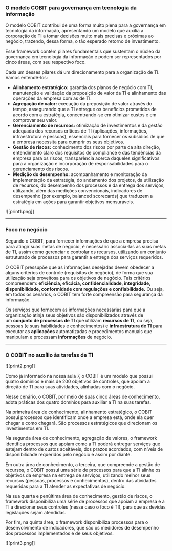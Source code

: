 ### O modelo COBIT para governança em tecnologia da informação

O modelo COBIT contribui de uma forma muito plena para a governança em tecnologia da informação, apresentando um modelo que auxilia a corporação de TI a tomar decisões muito mais precisas e próximas ao negócio, trazendo, dessa forma, o tão esperado retorno de investimento.

Esse framework contém pilares fundamentais que sustentam o núcleo da governança em tecnologia da informação e podem ser representados por cinco áreas, com seu respectivo foco.

Cada um desses pilares dá um direcionamento para a organização de TI. Vamos entendê-los:

- **Alinhamento estratégico:** garantia dos planos de negócio com TI, manutenção e validação da proposição de valor da TI e alinhamento das operações da empresa com as de TI.
- **Agregação de valor:** execução da preposição de valor através do tempo, assegurando que a TI entregue os benefícios prometidos de acordo com a estratégia, concentrando-se em otimizar custos e em comprovar seu valor.
- **Gerenciamento de recursos:** otimização de investimentos e da gestão adequada dos recursos críticos de TI (aplicações, informações, infraestrutura e pessoas), essenciais para fornecer os subsídios de que a empresa necessita para cumprir os seus objetivos.
- **Gestão de riscos:** conhecimento dos riscos por parte da alta direção, entendimento claro dos requisitos de compliance e das tendências da empresa para os riscos, transparência acerca daqueles significativos para a organização e incorporação de responsabilidades para o gerenciamento dos riscos.
- **Medição do desempenho:** acompanhamento e monitoração da implementação da estratégia, do andamento dos projetos, da utilização de recursos, do desempenho dos processos e da entrega dos serviços, utilizando, além das medições convencionais, indicadores de desempenho (por exemplo, balanced scorecards) que traduzem a estratégia em ações para garantir objetivos mensuráveis.

![[print1.png]]

---

### Foco no negócio

Segundo o COBIT, para fornecer informações de que a empresa precisa para atingir suas metas de negócio, é necessário associa-las às suas metas de TI, assim como gerenciar e controlar os recursos, utilizando um conjunto estruturado de processos para garantir a entrega dos serviços requeridos.

O COBIT pressupõe que as informações desejadas devem obedecer a alguns critérios de controle (requisitos de negócio), de forma que sua utilização seja proveitosa para os objetivos de negócio. Tais critérios compreendem: **eficiência, eficácia, confidencialidade, integridade, disponibilidade, conformidade com regulações e confiabilidade.** Ou seja, em todos os cenários, o COBIT tem forte compreensão para segurança da informação.

Os serviços que fornecem as informações necessárias para que a organização atinja seus objetivos são disponibilizados através de um **conjunto de processos de TI** que utilizam **recursos de TI,** ou seja, pessoas (e suas habilidades e conhecimentos) e **infraestrutura de TI** para executar as **aplicações** automatizadas e procedimentos manuais que manipulam e processam **informações** de negócio.

---

### O COBIT no auxílio às tarefas de TI

![[print2.png]]

Como já informado na nossa aula 7, o COBIT é um modelo que possui quatro domínios e mais de 200 objetivos de controles, que apoiam a direção de TI para suas atividades, alinhadas com o negócio.

Nesse cenário, o COBIT, por meio de suas cinco áreas de conhecimento, adota práticas dos quatro domínios para auxiliar a TI na suas tarefas.

Na primeira área de conhecimento, alinhamento estratégico, o COBIT possui processos que identificam onde a empresa está, onde ela quer chegar e como chegará. São processos estratégicos que direcionam os investimentos em TI.

Na segunda área de conhecimento, agregação de valores, o framework identifica processos que apoiam como a TI poderá entregar serviços que estejam dentro de custos aceitáveis, dos prazos acordados, com níveis de disponibilidade requeridos pelo negócio e assim por diante.

Em outra área de conhecimento, a terceira, que compreende a gestão de recursos, o COBIT possui uma série de processos para que a TI alinhe os objetivos da empresa na entrega de serviços, utilizando melhor seus recursos (pessoas, processos e conhecimentos), dentro das atividades requeridas para a TI atender as expectativas de negócio.

Na sua quarta e penúltima área de conhecimento, gestão de riscos, o framework disponibiliza uma série de processos que apoiam a empresa e a TI a direcionar seus controles (nesse caso o foco é TI), para que as devidas legislações sejam atendidas.

Por fim, na quinta área, o framework disponibiliza processos para o desenvolvimento de indicadores, que são os medidores de desempenho dos processos implementados e de seus objetivos.

![[print3.png]]